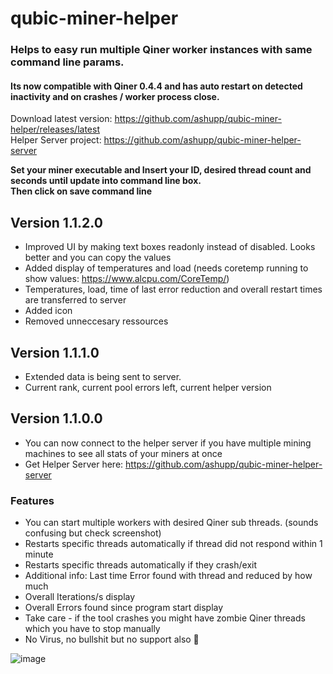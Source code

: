 # qubic-miner-helper

### Helps to easy run multiple Qiner worker instances with same command line params.
#### Its now compatible with Qiner 0.4.4 and has auto restart on detected inactivity and on crashes / worker process close. 

Download latest version: https://github.com/ashupp/qubic-miner-helper/releases/latest  
Helper Server project: https://github.com/ashupp/qubic-miner-helper-server 

**Set your miner executable and Insert your ID, desired thread count and seconds until update into command line box.**   
**Then click on save command line**

## Version 1.1.2.0
- Improved UI by making text boxes readonly instead of disabled. Looks better and you can copy the values
- Added display of temperatures and load (needs coretemp running to show values: https://www.alcpu.com/CoreTemp/)
- Temperatures, load, time of last error reduction and overall restart times are transferred to server
- Added icon
- Removed unneccesary ressources

## Version 1.1.1.0
- Extended data is being sent to server. 
- Current rank, current pool errors left, current helper version

## Version 1.1.0.0
- You can now connect to the helper server if you have multiple mining machines to see all stats of your miners at once
- Get Helper Server here: https://github.com/ashupp/qubic-miner-helper-server 

### Features
- You can start multiple workers with desired Qiner sub threads. (sounds confusing but check screenshot)
- Restarts specific threads automatically if thread did not respond within 1 minute
- Restarts specific threads automatically if they crash/exit
- Additional info: Last time Error found with thread and reduced by how much
- Overall Iterations/s display
- Overall Errors found since program start display
- Take care - if the tool crashes you might have zombie Qiner threads which you have to stop manually
- No Virus, no bullshit but no support also 🙂 

![image](https://user-images.githubusercontent.com/1867828/149675551-b58862a2-5fc0-4dff-a91e-d70fba9fbcb5.png)


